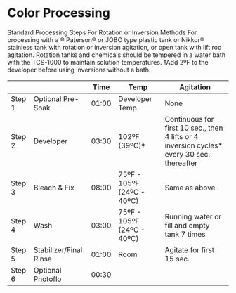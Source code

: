 # Color Processing

Standard Processing Steps For Rotation or Inversion Methods For processing with a ® Paterson® or JOBO type plastic tank or Nikkor® stainless tank with rotation or inversion
agitation, or open tank with lift rod agitation. Rotation tanks and chemicals should be tempered in a water bath
with the TCS-1000 to maintain solution temperatures. ‡Add 2ºF to the developer before using inversions without a bath.


|        |                        | Time  | Temp           | Agitation |
|--------|------------------------|-------|----------------|-----------|
| Step 1 | Optional Pre-Soak      | 01:00 | Developer Temp | None      |
| Step 2 | Developer              | 03:30 | 102ºF (39ºC)‡  | Continuous for first 10 sec., then 4 lifts or 4 inversion cycles* every 30 sec. thereafter |
| Step 3 | Bleach & Fix           | 08:00 | 75ºF - 105ºF (24ºC - 40ºC) | Same as above |
| Step 4 | Wash                   | 03:00 | 75ºF - 105ºF (24ºC - 40ºC) | Running water or fill and empty tank 7 times |
| Step 5 | Stabilizer/Final Rinse | 01:00 | Room | Agitate for first 15 sec. |
| Step 6 | Optional Photoflo      | 00:30 |

